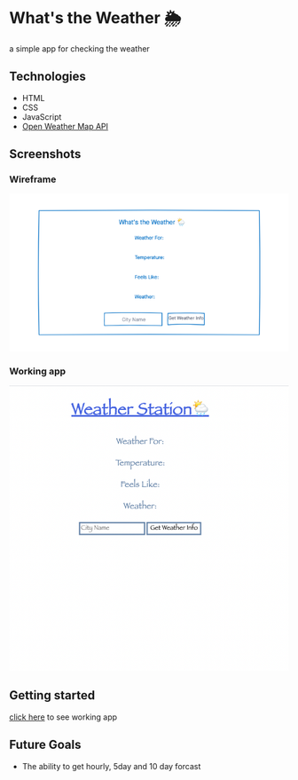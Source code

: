# What's the Weather 🌦

a simple app for checking the weather

## Technologies 
- HTML
- CSS
- JavaScript
- [Open Weather Map API](https://openweathermap.org/current)

## Screenshots
### Wireframe
![wireframe](imgs/Whats-the-Weather.png)
### Working app

![screenshot](imgs/workingapp.png)

## Getting started
[click here](https://sherryjsph3.github.io/whats-the-weather/) to see working app

## Future Goals
- The ability to get hourly, 5day and 10 day forcast
